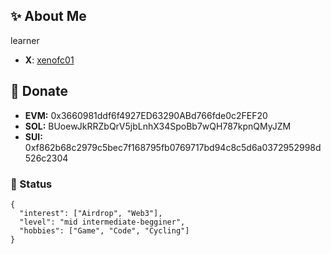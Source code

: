 ## ✨ About Me
learner
- **X**: [xenofc01](https://x.com/xenofc01)

## 💸 Donate
- **EVM:** 0x3660981ddf6f4927ED63290ABd766fde0c2FEF20
- **SOL:** BUoewJkRRZbQrV5jbLnhX34SpoBb7wQH787kpnQMyJZM
- **SUI:** 0xf862b68c2979c5bec7f168795fb0769717bd94c8c5d6a0372952998d526c2304


### 👾 Status
```
{
  "interest": ["Airdrop", "Web3"],
  "level": "mid intermediate-begginer",
  "hobbies": ["Game", "Code", "Cycling"]
}
```
